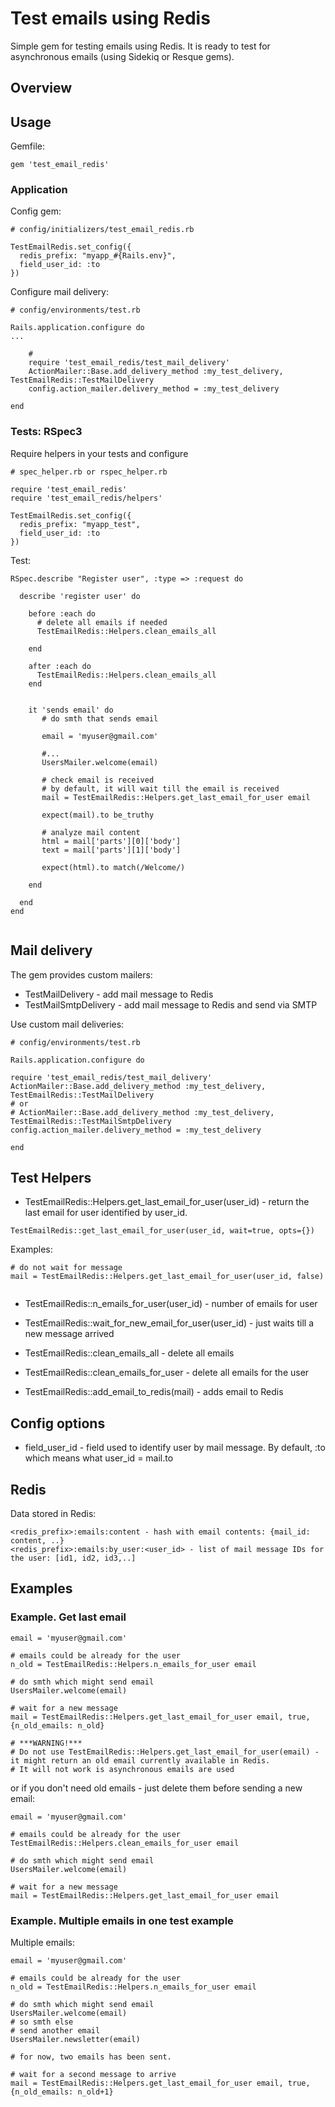 # Test emails using Redis
Simple gem for testing emails using Redis.
It is ready to test for asynchronous emails (using Sidekiq or Resque gems).

## Overview


## Usage

Gemfile:
```
gem 'test_email_redis'

```

### Application

Config gem:
```
# config/initializers/test_email_redis.rb

TestEmailRedis.set_config({
  redis_prefix: "myapp_#{Rails.env}",
  field_user_id: :to
})

```

Configure mail delivery:
```
# config/environments/test.rb

Rails.application.configure do
...

    #
    require 'test_email_redis/test_mail_delivery'
    ActionMailer::Base.add_delivery_method :my_test_delivery, TestEmailRedis::TestMailDelivery
    config.action_mailer.delivery_method = :my_test_delivery

end

```

### Tests: RSpec3

Require helpers in your tests and configure
```
# spec_helper.rb or rspec_helper.rb

require 'test_email_redis'
require 'test_email_redis/helpers'

TestEmailRedis.set_config({
  redis_prefix: "myapp_test",
  field_user_id: :to
})

```


Test:
```
RSpec.describe "Register user", :type => :request do

  describe 'register user' do

    before :each do
      # delete all emails if needed
      TestEmailRedis::Helpers.clean_emails_all

    end

    after :each do
      TestEmailRedis::Helpers.clean_emails_all
    end


    it 'sends email' do
       # do smth that sends email

       email = 'myuser@gmail.com'

       #...
       UsersMailer.welcome(email)

       # check email is received
       # by default, it will wait till the email is received
       mail = TestEmailRedis::Helpers.get_last_email_for_user email

       expect(mail).to be_truthy

       # analyze mail content
       html = mail['parts'][0]['body']
       text = mail['parts'][1]['body']

       expect(html).to match(/Welcome/)

    end

  end
end


```


## Mail delivery

The gem provides custom mailers:
* TestMailDelivery - add mail message to Redis
* TestMailSmtpDelivery - add mail message to Redis and send via SMTP

Use custom mail deliveries:
```
# config/environments/test.rb

Rails.application.configure do

require 'test_email_redis/test_mail_delivery'
ActionMailer::Base.add_delivery_method :my_test_delivery, TestEmailRedis::TestMailDelivery
# or
# ActionMailer::Base.add_delivery_method :my_test_delivery, TestEmailRedis::TestMailSmtpDelivery
config.action_mailer.delivery_method = :my_test_delivery

end

```



## Test Helpers

* TestEmailRedis::Helpers.get_last_email_for_user(user_id) - return the last email for user identified by user_id.
```
TestEmailRedis::get_last_email_for_user(user_id, wait=true, opts={})

```


Examples:

```
# do not wait for message
mail = TestEmailRedis::Helpers.get_last_email_for_user(user_id, false)


```

* TestEmailRedis::n_emails_for_user(user_id) - number of emails for user
* TestEmailRedis::wait_for_new_email_for_user(user_id) - just waits till a new message arrived

* TestEmailRedis::clean_emails_all - delete all emails
* TestEmailRedis::clean_emails_for_user - delete all emails for the user


* TestEmailRedis::add_email_to_redis(mail) - adds email to Redis



## Config options

* field_user_id - field used to identify user by mail message. By default, :to which means what user_id = mail.to


## Redis

Data stored in Redis:

```
<redis_prefix>:emails:content - hash with email contents: {mail_id: content, ..}
<redis_prefix>:emails:by_user:<user_id> - list of mail message IDs for the user: [id1, id2, id3,..]
```

## Examples

### Example. Get last email

```
email = 'myuser@gmail.com'

# emails could be already for the user
n_old = TestEmailRedis::Helpers.n_emails_for_user email

# do smth which might send email
UsersMailer.welcome(email)

# wait for a new message
mail = TestEmailRedis::Helpers.get_last_email_for_user email, true, {n_old_emails: n_old}

# ***WARNING!***
# Do not use TestEmailRedis::Helpers.get_last_email_for_user(email) - it might return an old email currently available in Redis.
# It will not work is asynchronous emails are used

```

or if you don't need old emails - just delete them before sending a new email:

```
email = 'myuser@gmail.com'

# emails could be already for the user
TestEmailRedis::Helpers.clean_emails_for_user email

# do smth which might send email
UsersMailer.welcome(email)

# wait for a new message
mail = TestEmailRedis::Helpers.get_last_email_for_user email

```


### Example. Multiple emails in one test example


Multiple emails:
```
email = 'myuser@gmail.com'

# emails could be already for the user
n_old = TestEmailRedis::Helpers.n_emails_for_user email

# do smth which might send email
UsersMailer.welcome(email)
# so smth else
# send another email
UsersMailer.newsletter(email)

# for now, two emails has been sent.

# wait for a second message to arrive
mail = TestEmailRedis::Helpers.get_last_email_for_user email, true, {n_old_emails: n_old+1}


```
